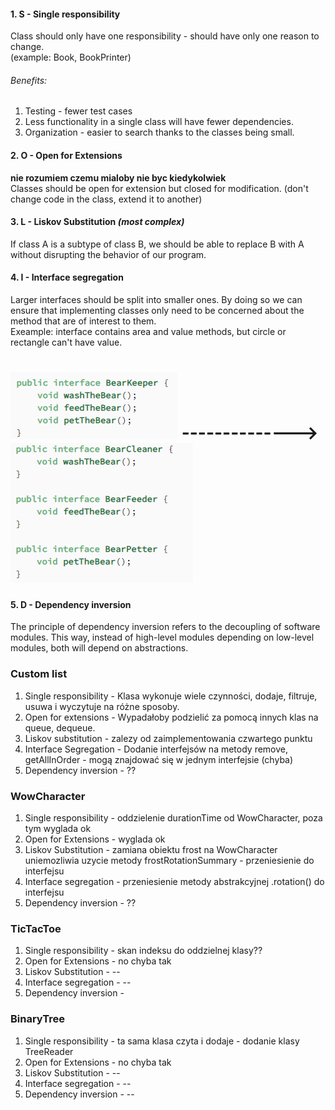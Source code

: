 #### 1. S - Single responsibility ####
Class should only have one responsibility - should have only one reason to change.  
(example: Book, BookPrinter)
###### Benefits: ######
1. Testing - fewer test cases
2. Less functionality in a single class will have fewer dependencies.
3. Organization - easier to search thanks to the classes being small.

#### 2. O - Open for Extensions ####
**nie rozumiem czemu mialoby nie byc kiedykolwiek**  
Classes should be open for extension but closed for modification. (don't change code in the class, extend it to another)

#### 3. L - Liskov Substitution _(most complex)_ ####
If class A is a subtype of class B, we should be able to replace B with A without disrupting the behavior of our program.

#### 4. I - Interface segregation ####
Larger interfaces should be split into smaller ones. By doing so we can ensure that implementing classes only need
to be concerned about the method that are of interest to them.  
Exeample: interface contains area and value methods, but circle or rectangle can't have value.
# ![img.png](img.png) --------------> ![img_1.png](img_1.png)

#### 5. D - Dependency inversion ####
The principle of dependency inversion refers to the decoupling of software modules. This way, instead of high-level modules depending on low-level modules, both will depend on abstractions.

### Custom list ###
1. Single responsibility - Klasa wykonuje wiele czynności, dodaje, filtruje, usuwa i wyczytuje na różne sposoby.
2. Open for extensions - Wypadałoby podzielić za pomocą innych klas na queue, dequeue.
3. Liskov substitution - zalezy od zaimplementowania czwartego punktu
4. Interface Segregation - Dodanie interfejsów na metody remove, getAllInOrder - mogą znajdować się w jednym
   interfejsie (chyba)
5. Dependency inversion - ??

### WowCharacter ###
1. Single responsibility - oddzielenie durationTime od WowCharacter, poza tym wyglada ok
2. Open for Extensions - wyglada ok
3. Liskov Substitution - zamiana obiektu frost na WowCharacter uniemozliwia uzycie metody frostRotationSummary -
   przeniesienie do interfejsu
4. Interface segregation - przeniesienie metody abstrakcyjnej .rotation() do interfejsu
5. Dependency inversion - ??

### TicTacToe ###
1. Single responsibility - skan indeksu do oddzielnej klasy??
2. Open for Extensions - no chyba tak
3. Liskov Substitution - --
4. Interface segregation - --
5. Dependency inversion  -

### BinaryTree ###
1. Single responsibility - ta sama klasa czyta i dodaje - dodanie klasy TreeReader
2. Open for Extensions - no chyba tak
3. Liskov Substitution - --
4. Interface segregation - --
5. Dependency inversion - --